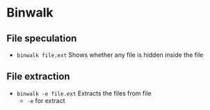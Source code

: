 # Binwalk

## File speculation

- `binwalk file.ext` Shows whether any file is hidden inside the file

## File extraction

- `binwalk -e file.ext` Extracts the files from file
  - `-e` for extract
